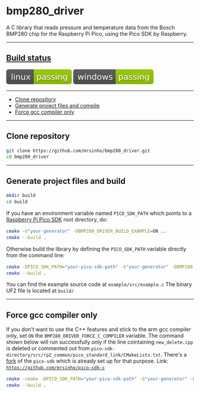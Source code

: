 # bmp280_driver

A C library that reads pressure and temperature data from the Bosch BMP280 chip for the Raspberry Pi Pico, using the Pico SDK by Raspberry.

---

## [Build status](https://github.com/MrSinho/bmp280_driver/tree/main/.ShCI)

[![linux_badge](.shci/linux-exit_code.svg)](.shci/linux-log.md)
[![windows_badge](.shci/windows-exit_code.svg)](.shci/windows-log.md)

---

* [Clone repository](#clone-repository)
* [Generate project files and compile](#generate-project-files-and-compile)
* [Force gcc compiler only](#force-gcc-compiler-only)

---

## Clone repository

```bash
git clone https://github.com/mrsinho/bmp280_driver.git
cd bmp280_driver
```

---

## Generate project files and build

```bash
mkdir build
cd build
```

If you have an environment variable named `PICO_SDK_PATH` which points to a [Raspberry Pi Pico SDK](https://github.com/raspberrypi/pico-sdk) root directory, do:

```bash
cmake -G"your-generator" -DBMP280_DRIVER_BUILD_EXAMPLE=ON ..
cmake --build .
```

Otherwise build the library by defining the `PICO_SDK_PATH` variable directly from the command line:

```bash
cmake -DPICO_SDK_PATH="your-pico-sdk-path" -G"your-generator" -DBMP280_DRIVER_BUILD_EXAMPLE=ON ..
cmake --build .
```

You can find the example source code at `example/src/example.c`
The binary UF2 file is located at `build/`

---

## Force gcc compiler only

If you don't want to use the C++ features and stick to the arm gcc compiler only, set `ON` the `BMP280_DRIVER_FORCE_C_COMPILER` variable. The command shown below will run successfully only if the line cointaining `new_delete.cpp` is deleted or commented out from `pico-sdk-directory/src/rp2_common/pico_standard_link/CMakeLists.txt`. There's a [fork](https://github.com/mrsinho/pico-sdk-c) of the `pico-sdk` which is already set up for that purpose. Link: [`https://github.com/mrsinho/pico-sdk-c`](https://github.com/mrsinho/pico-sdk-c)

```bash
cmake -cmake -DPICO_SDK_PATH="your-pico-sdk-path" -G"your-generator" -DBMP280_DRIVER_BUILD_EXAMPLE=ON -DBMP280_DRIVER_FORCE_C_COMPILER=ON ..
cmake --build .
```